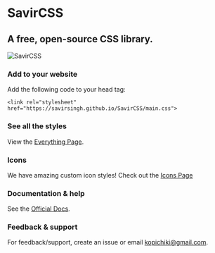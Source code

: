 # SavirCSS
## A free, open-source CSS library.

![SavirCSS](logo.png)

### Add to your website
Add the following code to your head tag:
```
<link rel="stylesheet" href="https://savirsingh.github.io/SavirCSS/main.css">
```

### See all the styles
View the [Everything Page](https://savirsingh.github.io/SavirCSS/everything).

### Icons
We have amazing custom icon styles!
Check out the [Icons Page](https://savirsingh.github.io/SavirCSS/icons)


### Documentation & help
See the [Official Docs](https://savirsingh.github.io/SavirCSS/docs).

### Feedback & support
For feedback/support, create an issue or email kopichiki@gmail.com.
